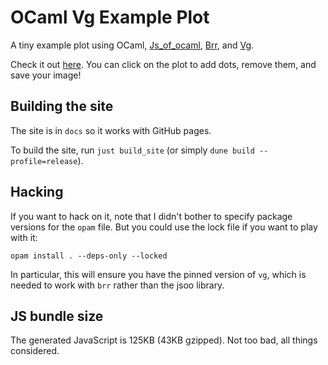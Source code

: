# OCaml Vg Example Plot

A tiny example plot using OCaml, [Js_of_ocaml](http://ocsigen.org/js_of_ocaml/latest/manual/overview), [Brr](https://erratique.ch/software/brr), and [Vg](https://erratique.ch/software/vg).

Check it out [here](https://mooreryan.github.io/ocaml_vg_example_plot/). You can click on the plot to add dots, remove them, and save your image!

## Building the site

The site is in `docs` so it works with GitHub pages.

To build the site, run `just build_site` (or simply `dune build --profile=release`).

## Hacking

If you want to hack on it, note that I didn't bother to specify package versions for the `opam` file. But you could use the lock file if you want to play with it:

```
opam install . --deps-only --locked
```

In particular, this will ensure you have the pinned version of `vg`, which is needed to work with `brr` rather than the jsoo library.

## JS bundle size

The generated JavaScript is 125KB (43KB gzipped). Not too bad, all things considered.
